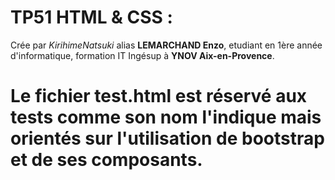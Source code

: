 TP51 HTML & CSS :
==


Crée par *KirihimeNatsuki* alias **LEMARCHAND Enzo**,
etudiant en 1ère année d'informatique, formation IT Ingésup à 
**YNOV Aix-en-Provence**.


Le fichier test.html est réservé aux tests comme son nom l'indique mais 
orientés sur l'utilisation de bootstrap et de ses composants.
=
